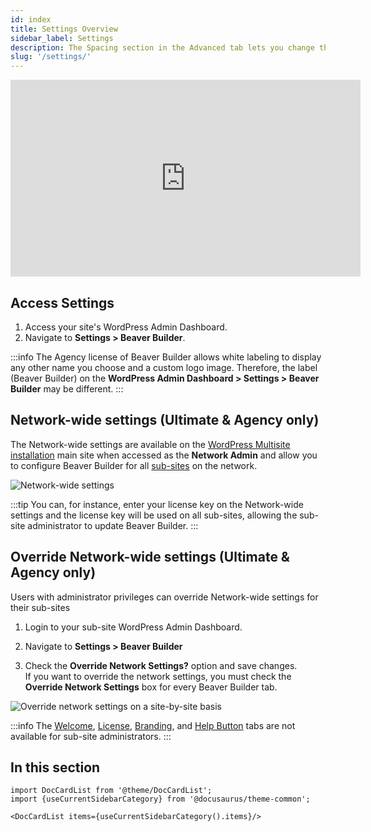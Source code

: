 ```yaml
---
id: index
title: Settings Overview
sidebar_label: Settings
description: The Spacing section in the Advanced tab lets you change the default margin for rows, columns, modules and padding for rows and columns.
slug: '/settings/'
---
```


<div className="embed-responsive">
  <iframe width="560" height="315" src="https://www.youtube.com/embed/rMzCSp-UDHI" frameBorder="0" allow="accelerometer; autoplay; encrypted-media; gyroscope; picture-in-picture" allowFullScreen></iframe>
</div>

## Access Settings

1. Access your site's WordPress Admin Dashboard.
2. Navigate to **Settings > Beaver Builder**.

:::info
The Agency license of Beaver Builder allows white labeling to display any other name you choose and a custom logo image. Therefore, the label (Beaver Builder) on the **WordPress Admin Dashboard > Settings > Beaver Builder** may be different.
:::

## Network-wide settings (Ultimate & Agency only)

The Network-wide settings are available on the [WordPress Multisite installation](https://wordpress.org/support/article/create-a-network/) main site when accessed as the **Network Admin** and allow you to configure Beaver Builder for all [sub-sites](https://wordpress.org/support/article/network-admin-sites-screen/) on the network.

![Network-wide settings](/img/beaver-builder/settings--index--1.jpg)

:::tip
You can, for instance, enter your license key on the Network-wide settings and the license key will be used on all sub-sites, allowing the sub-site administrator to update Beaver Builder.
:::

## Override Network-wide settings (Ultimate & Agency only)

Users with administrator privileges can override Network-wide settings for their sub-sites

1. Login to your sub-site WordPress Admin Dashboard.

2. Navigate to **Settings > Beaver Builder**

3. Check the **Override Network Settings?** option and save changes.  
  If you want to override the network settings, you must check the **Override Network Settings** box for every Beaver Builder tab.

  ![Override network settings on a site-by-site basis](/img/beaver-builder/settings--index--2.jpg)

:::info
The [Welcome](welcome.md), [License](license.md), [Branding](branding.md), and [Help Button](help-button.md) tabs are not available for sub-site administrators.
:::

## In this section

```mdx-code-block
import DocCardList from '@theme/DocCardList';
import {useCurrentSidebarCategory} from '@docusaurus/theme-common';

<DocCardList items={useCurrentSidebarCategory().items}/>
```
